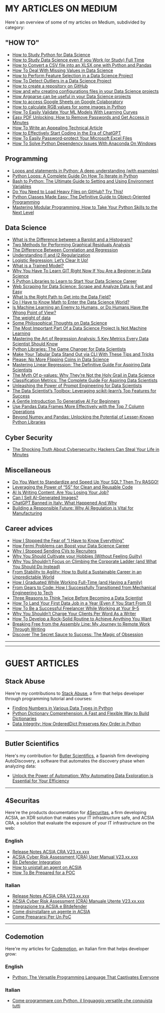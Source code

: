 # MY ARTICLES ON MEDIUM
Here's an overview of some of my articles on Medium, subdivided by category:

## "HOW TO"
- [How to Study Python for Data Science](https://towardsdatascience.com/how-to-study-python-for-data-science-888a1ad649ae?source=your_stories_page-------------------------------------)
- [How to Study Data Science even if you Work (or Study) Full Time](https://towardsdatascience.com/how-to-study-data-science-even-if-you-work-or-study-full-time-b52ace31edac)
- [How to Convert a CSV file into an XLSX one with Python and Pandas](https://towardsdatascience.com/how-to-convert-a-csv-file-into-an-xlsx-one-with-python-and-pandas-27aabc279d69?source=your_stories_page-------------------------------------)
- [How To Deal With Missing Values in Data Science](https://towardsdatascience.com/how-to-deal-with-missing-values-in-data-science-9e5a56fbe928?source=your_stories_page-------------------------------------)
- [How to Perform Feature Selection in a Data Science Project](https://towardsdatascience.com/how-to-perform-feature-selection-in-a-data-science-project-591ba96f86eb)
- [How To Detect Outliers in a Data Science Project](https://towardsdatascience.com/how-to-detect-outliers-in-a-data-science-project-17f39653fb17?source=your_stories_page-------------------------------------)
- [How to create a repository on GitHub](https://blog.devgenius.io/how-to-create-a-repository-on-github-5a5ce219ddba?source=your_stories_page-------------------------------------)
- [How and why creating configurations files in your Data Science projects](https://medium.com/mlearning-ai/how-and-why-creating-configurations-files-in-your-data-science-projects-1821b89cf47b?source=your_stories_page-------------------------------------)
- [How Argparse can be useful in your Data Science projects](https://medium.com/mlearning-ai/how-argparse-can-be-useful-in-your-data-science-projects-ecf02bef3b07?source=your_stories_page-------------------------------------)
- [How to access Google Sheets on Google Colaboratory](https://medium.com/mlearning-ai/how-to-access-google-sheets-on-google-colaboratory-8766b3a0996f?source=your_stories_page-------------------------------------)
- [How to calculate RGB values for some images in Python](https://medium.com/analytics-vidhya/how-to-calculate-rgb-values-for-some-images-in-python-ccf9abcea8f3?source=your_stories_page-------------------------------------)
 - [How To Easily Validate Your ML Models With Learning Curves](https://medium.com/mlearning-ai/how-to-easily-validate-your-ml-models-with-learning-curves-21cc01636083)
 - [Easy PDF Unlocking: How to Remove Passwords and Get Access in Minutes](https://levelup.gitconnected.com/easy-pdf-unlocking-how-to-remove-passwords-and-get-access-in-minutes-ad09ad8f5d38)
 - [How To Write an Appealing Technical Article](https://medium.com/technical-excellence/how-to-write-an-appealing-technical-article-d5519669aa64)
 - [How to Effectively Start Coding in the Era of ChatGPT](https://medium.com/towards-data-science/how-to-effectively-start-coding-in-the-era-of-chatgpt-cfc5151e1c42)
 - [How To Easily Password-protect Your Microsoft Excel Files](https://medium.com/gitconnected/how-to-easily-password-protect-your-microsoft-excel-files-95bce30b9a8c)
 - [How To Solve Python Dependency Issues With Anaconda On Windows](https://medium.com/towards-data-science/how-to-solve-python-dependency-issues-with-anaconda-on-windows-d5033c9d2f9a)


## Programming
- [Loops and statements in Python: A deep understanding (with examples)](https://towardsdatascience.com/loops-and-statements-in-python-a-deep-understanding-with-examples-2099fc6e37d7?source=your_stories_page-------------------------------------)
- [Python Loops: A Complete Guide On How To Iterate in Python](https://towardsdatascience.com/python-loops-a-complete-guide-on-how-to-iterate-in-python-b29e0d12211d)
- [Bash to Python: The Ultimate Guide to Setting and Using Environment Variables](https://medium.com/codex/bash-to-python-the-ultimate-guide-to-setting-and-using-environment-variables-8535855e2ec4)
- [Do You Need to Load Heavy Files on GitHub? Try This!](https://levelup.gitconnected.com/do-you-need-to-load-heavy-files-on-github-try-this-4fa415eebe1c)
- [Python Classes Made Easy: The Definitive Guide to Object-Oriented Programming](https://towardsdatascience.com/python-classes-made-easy-the-definitive-guide-to-object-oriented-programming-881ed609fb6)
- [Mastering Modular Programming: How to Take Your Python Skills to the Next Level](https://towardsdatascience.com/mastering-modular-programming-how-to-take-your-python-skills-to-the-next-level-ba14339e8429)


## Data Science
- [What is the Difference between a Barplot and a Histogram?](https://towardsdatascience.com/what-is-the-difference-between-a-barplot-and-a-histogram-e62d0e532e7d)
- [Two Methods for Performing Graphical Residuals Analysis](https://towardsdatascience.com/two-methods-for-performing-graphical-residuals-analysis-6899fd4c78e5)
- [The Difference Between Correlation and Regression](https://towardsdatascience.com/the-difference-between-correlation-and-regression-134a5b367f7c?source=your_stories_page-------------------------------------)
- [Understanding l1 and l2 Regularization](https://towardsdatascience.com/understanding-l1-and-l2-regularization-93918a5ac8d0?source=your_stories_page-------------------------------------)
- [Logistic Regression: Let’s Clear It Up!](https://medium.com/mlearning-ai/logistic-regression-lets-clear-it-up-8bf20e9b328a?source=your_stories_page-------------------------------------)
- [What is a Trained Model?](https://towardsdatascience.com/what-is-a-trained-model-5c872cfa8448?source=your_stories_page-------------------------------------)
- [Why You Have To Learn GIT Right Now If You Are a Beginner in Data Science](https://towardsdatascience.com/why-you-have-to-learn-git-right-now-if-you-are-a-beginner-in-data-science-34c08772cad2)
- [5 Python Libraries to Learn to Start Your Data Science Career](https://towardsdatascience.com/5-python-libraries-to-learn-to-start-your-data-science-career-2cd24a223431)
- [Web Scraping for Data Science: Scrape and Analyze Data is Fast and Easy](https://medium.com/mlearning-ai/web-scraping-for-data-science-scrape-and-analyze-data-is-fast-and-easy-b5f02c40d2d1)
- [What Is the Right Path to Get into the Data Field?](https://towardsdatascience.com/what-is-the-right-path-to-get-into-the-data-field-5fbbf5635184)
- [Do I Have to Know Math to Enter the Data Science World?](https://towardsdatascience.com/do-i-have-to-know-math-to-enter-the-data-science-world-89a92bd800a2)
- [Is Machine Learning an Enemy to Humans, or Do Humans Have the Wrong Point of View?](https://medium.com/mlearning-ai/is-machine-learning-an-enemy-to-humans-or-do-humans-have-the-wrong-point-of-view-2e0d5c7f9137)
- [The weight of data](https://towardsdatascience.com/the-weight-of-data-cfbb0032dec0)
- [Some Philosophical Thoughts on Data Science](https://towardsdatascience.com/some-philosophical-thoughts-on-data-science-c33659ec63f6)
- [The Most Important Part Of a Data Science Project Is Not Machine Learning](https://medium.com/mlearning-ai/the-most-important-part-of-a-data-science-project-is-not-machine-learning-27c892415459)
- [Mastering the Art of Regression Analysis: 5 Key Metrics Every Data Scientist Should Know](https://towardsdatascience.com/mastering-the-art-of-regression-analysis-5-key-metrics-every-data-scientist-should-know-1e2a8a2936f5)
- [Python Libraries: The Game Changer for Data Scientists](https://medium.com/mlearning-ai/python-libraries-the-game-changer-for-data-scientists-4539062b9811)
- [Make Your Tabular Data Stand Out via CLI With These Tips and Tricks](https://towardsdatascience.com/make-your-tabular-data-stand-out-via-cli-with-these-tips-and-tricks-a21f276b7ba9)
- [Please: No More Flipping Coins in Data Science](https://towardsdatascience.com/please-no-more-flipping-coins-in-data-science-f21e893d4fbd)
- [Mastering Linear Regression: The Definitive Guide For Aspiring Data Scientists](https://medium.com/towards-data-science/mastering-linear-regression-the-definitive-guide-for-aspiring-data-scientists-7abd37fcb9ed)
- [The Myth Of p-values: Why They’re Not the Holy Grail in Data Science](https://towardsdatascience.com/the-myth-of-p-values-why-theyre-not-the-holy-grail-in-data-science-a6636e27e489)
- [Classification Metrics: The Complete Guide For Aspiring Data Scientists](https://medium.com/towards-data-science/classification-metrics-the-complete-guide-for-aspiring-data-scientists-9f02eab796ae)
- [Unleashing the Power of Prompt Engineering for Data Scientists](https://medium.com/towards-data-science/unleashing-the-power-of-prompt-engineering-for-data-scientists-16b6d1f2bf85)
- [The Data Scientist’s Toolbox: Leveraging scikit-learn’s Top Features for Success](https://towardsdatascience.com/the-data-scientists-toolbox-leveraging-scikit-learn-s-top-features-for-success-d69a899267c5)
- [A Gentle Introduction To Generative AI For Beginners](https://medium.com/towards-data-science/a-gentle-introduction-to-generative-ai-for-beginners-8c8752085900)
- [Use Pandas Data Frames More Effectively with the Top 7 Column Operations](https://towardsdatascience.com/dominate-pandas-data-frames-with-the-top-7-column-operations-2a11521e9e2d)
- [Beyond Numpy and Pandas: Unlocking the Potential of Lesser-Known Python Libraries](https://towardsdatascience.com/beyond-numpy-and-pandas-unlocking-the-potential-of-lesser-known-python-libraries-86d2bdc4d230)

## Cyber Security
- [The Shocking Truth About Cybersecurity: Hackers Can Steal Your Life in Minutes](https://medium.com/codex/the-shocking-truth-about-cybersecurity-hackers-can-steal-your-life-in-minutes-6509b1347db4)

## Miscellaneous
- [Do You Want to Standardize and Speed Up Your SQL? Then Try RASGO!](https://medium.com/geekculture/do-you-want-to-standardize-and-speed-up-your-sql-then-try-rasgo-873349dd3fe)
- [Leveraging the Power of “5S” for Clean and Reusable Code](https://towardsdatascience.com/leveraging-the-power-of-5s-for-clean-and-reusable-code-44e1dc466af2)
- [AI Is Writing Content: Are You Losing Your Job?](https://federicotrotta.medium.com/ai-is-writing-content-are-you-losing-your-job-8ce653dc7739)
- [Can I Sell AI-Generated Images?](https://medium.com/mlearning-ai/can-i-sell-ai-generated-images-a5d4619c8e1b)
- [ChatGPT Banned in Italy: What Happened And Why](https://medium.com/mlearning-ai/chatgpt-banned-in-italy-what-happened-and-why-316cd36dcb6d)
- [Building a Responsible Future: Why AI Regulation is Vital for Manufacturing](https://medium.com/artificial-corner/building-a-responsible-future-why-ai-regulation-is-vital-for-manufacturing-d123343b91b6)

## Career advices
- [How I Stopped the Fear of “I Have to Know Everything”](https://betterhumans.pub/how-i-stopped-the-fear-of-i-have-to-know-everything-24fe86a1c8f4)
- [How Fermi Problems can Boost your Data Science Career](https://medium.com/geekculture/how-fermi-problems-can-boost-your-data-science-career-8382cf7a27e3)
- [Why I Stopped Sending CVs to Recruiters](https://betterhumans.pub/why-i-stopped-sending-cvs-to-recruiters-304a90eada69)
- [Why You Should Cultivate your Hobbies (Without Feeling Guilty)](https://medium.com/illumination/why-you-should-cultivate-your-hobbies-without-feeling-guilty-aa5fa10ab670)
- [Why You Shouldn’t Focus on Climbing the Corporate Ladder (and What You Should Do Instead)](https://betterhumans.pub/why-you-shouldnt-focus-on-climbing-the-corporate-ladder-and-what-you-should-do-instead-2da9306eef65)
- [From Stability to Agility: How to Build a Sustainable Career in an Unpredictable World](https://betterhumans.pub/from-stability-to-agility-how-to-build-a-sustainable-career-in-an-unpredictable-world-33a60bd70fbd)
- [How I Graduated While Working Full-Time (and Having a Family)](https://medium.com/illumination/how-i-graduated-while-working-full-time-and-having-a-family-176a97f64a5e)
- [From Gears to Code: How I Successfully Transitioned from Mechanical Engineering to Tech](https://medium.com/better-humans/from-gears-to-code-how-i-successfully-transitioned-from-mechanical-engineering-to-tech-44909e31cbb0)
- [Three Reasons to Think Twice Before Becoming a Data Scientist](https://medium.com/mlearning-ai/three-reasons-to-think-twice-before-becoming-a-data-scientist-ba60c609e9e5)
- [How To Land Your First Data Job in a Year (Even if You Start From 0)](https://medium.com/mlearning-ai/how-to-land-your-first-data-job-in-a-year-even-if-you-start-from-0-1ce2b484dbfe)
- [How To Be a Successful Freelancer While Working at Your 9–5](https://medium.com/the-side-hustle-club/how-to-be-a-successful-freelancer-while-working-at-your-9-5-1a2146bdfcc5)
- [Why You Shouldn’t Charge Your Clients Per Word As a Writer](https://medium.com/illuminations-mirror/why-you-shouldnt-charge-your-clients-per-word-as-a-writer-a596cd48d6d1)
- [How To Develop a Rock-Solid Routine to Achieve Anything You Want](https://medium.com/illumination/how-to-develop-a-rock-solid-routine-to-achieve-anything-you-want-ca1abcf2cc6)
- [Breaking Free from the Assembly Line: My Journey to Remote Work Through Writing](https://medium.com/illumination/breaking-free-from-the-assembly-line-my-journey-to-remote-work-through-writing-8b4c5c9cc81e)
- [Discover The Secret Sauce to Success: The Magic of Obsession](https://medium.com/illumination/discover-the-secret-sauce-to-success-the-magic-of-obsession-e8b0859dedef)


<hr>
<hr>

# GUEST ARTICLES

## Stack Abuse
Here're my contributions to [Stack Abuse](https://stackabuse.com/), a firm that helps developer through programming tutorial and courses:

- [Finding Numbers in Various Data Types in Python](https://stackabuse.com/finding-numbers-in-various-data-types-in-python/)
- [Python Dictionary Comprehension: A Fast and Flexible Way to Build Dictionaries](https://stackabuse.com/python-dictionary-comprehension-a-fast-and-flexible-way-to-build-dictionaries/)
- [Data Integrity: How OrderedDict Preserves Key Order in Python](https://stackabuse.com/data-integrity-how-ordereddict-preserves-key-order-in-python/)
<hr>


## Butler Scientifics
Here's my contribution for [Butler Scientifics](https://www.butlerscientifics.com/), a Spanish firm developing AutoDiscovery, a software that automates the discovery phase when analyzing data:

- [Unlock the Power of Automation: Why Automating Data Exploration is Essential for Your Efficiency](https://www.butlerscientifics.com/single-post/unlock-the-power-of-automation-why-automating-data-exploration-is-essential-for-your-efficiency)
<hr>

## 4Securitas
Here're the products documentation for [4Securitas](https://4securitas.com/), a firm developing ACSIA, an XDR solution that
makes your IT infrastructure safe, and  ACSIA CRA, a solution that evaluate the exposure of your IT infrastructure
on the web:

### English
- [Release Notes ACSIA CRA V23.xx.xxx](https://support.4securitas.com/hc/en-us/articles/10365845894429-Release-Notes-ACSIA-CRA-V23-xx-xxx)
- [ACSIA Cyber Risk Assessment (CRA) User Manual V23.xx.xxx](https://support.4securitas.com/hc/en-us/articles/8867552792605-ACSIA-Cyber-Risk-Assessment-CRA-User-Manual-V23-xx-xxx)
- [Bit Defender Integration](https://support.4securitas.com/hc/en-us/articles/8727592213405-Bit-Defender-Integration)
- [How to unistall an agent on ACSIA](https://support.4securitas.com/hc/en-us/articles/9363867420189-How-to-unistall-an-agent-on-ACSIA)
- [How To Be Prepared for a POC](https://support.4securitas.com/hc/en-us/articles/10089564353693-How-To-Be-Prepared-For-a-PoC)

### Italian
- [Release Notes ACSIA CRA V23.xx.xxx](https://support.4securitas.com/hc/it/articles/10365845894429-Release-Notes-ACSIA-CRA-V23-xx-xxx)
- [ACSIA Cyber Risk Assessment (CRA) Manuale Utente V23.xx.xxx](https://support.4securitas.com/hc/it/articles/8867552792605-ACSIA-Cyber-Risk-Assessment-CRA-User-Manual-V23-xx-xxx)
- [Integrazione tra ACSIA e Bitdefender](https://support.4securitas.com/hc/it/articles/8727592213405-Bit-Defender-Integration)
- [Come disinstallare un agente in ACSIA](https://support.4securitas.com/hc/it/articles/9363867420189-How-to-unistall-an-agent-on-ACSIA)
- [Come Prepararsi Per Un PoC](https://support.4securitas.com/hc/it/articles/10089564353693-How-To-Be-Prepared-For-a-PoC)

<hr>

## Codemotion
Here're my articles for [Codemotion](https://www.codemotion.com/), an Italian firm that helps developer grow:

### English
- [Python: The Versatile Programming Language That Captivates Everyone](https://www.codemotion.com/magazine/languages/python/)

### Italian
- [Come programmare con Python. il linguaggio versatile che conquista tutti](https://www.codemotion.com/magazine/it/linguaggi-programmazione/programmare-con-python/)